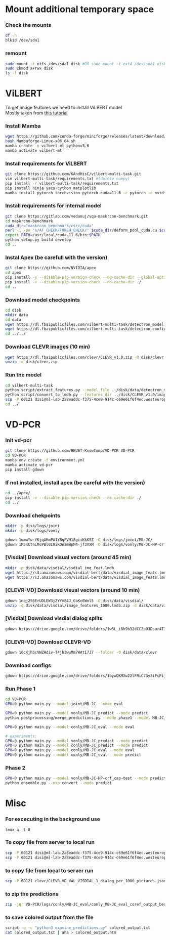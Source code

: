 # Mount additional temporary space
### Check the mounts
```bash
df -h
blkid /dev/sda1
```
### remount
```bash
sudo mount -t ntfs /dev/sda1 disk #OR sudo mount -t ext4 /dev/sda1 disk
sudo chmod a+rwx disk
ls -l disk
```

# ViLBERT
To get image features we need to install ViLBERT model  
Mostly taken from [this tutorial](https://naserian-elahe.medium.com/vilbert-a-model-for-learning-joint-representations-of-image-content-and-natural-language-47f56a313a79)
### Install Mamba
```bash
wget https://github.com/conda-forge/miniforge/releases/latest/download/Mambaforge-Linux-x86_64.sh
bash Mambaforge-Linux-x86_64.sh
mamba create -n vilbert-mt python=3.6
mamba activate vilbert-mt
```
### Install requirements for ViLBERT
```bash
git clone https://github.com/KAndHisC/vilbert-multi-task.git
vim vilbert-multi-task/requirements.txt #(delete numpy)
pip install -r vilbert-multi-task/requirements.txt
pip install ninja yacs cython matplotlib
mamba install pytorch torchvision pytorch-cuda=11.6 -c pytorch -c nvidia
```
### Install requirements for internal model
```bash
git clone https://gitlab.com/vedanuj/vqa-maskrcnn-benchmark.git
cd maskrcnn-benchmark
cuda_dir="maskrcnn_benchmark/csrc/cuda"
perl -i -pe 's/AT_CHECK/TORCH_CHECK/' $cuda_dir/deform_pool_cuda.cu $cuda_dir/deform_conv_cuda.cu
export PATH=/usr/local/cuda-11.6/bin:$PATH
python setup.py build develop
cd ..
```
### Instal Apex (be carefull with the version)
```bash
git clone https://github.com/NVIDIA/apex
cd apex
pip install -v --disable-pip-version-check --no-cache-dir --global-option="--cpp_ext" --global-option="--cuda_ext" ./
pip install -v --disable-pip-version-check --no-cache-dir ./
cd ..
```
### Download model checkpoints
```bash
cd disk
mkdir data
cd data
wget https://dl.fbaipublicfiles.com/vilbert-multi-task/detectron_model.pth
wget https://dl.fbaipublicfiles.com/vilbert-multi-task/detectron_config.yaml
cd ../../
```
### Download CLEVR images (10 min)
```bash
wget https://dl.fbaipublicfiles.com/clevr/CLEVR_v1.0.zip -O disk/clevr.zip
unzip -q disk/clevr.zip
```
### Run the model
```bash
cd vilbert-multi-task
python script/extract_features.py --model_file ../disk/data/detectron_model.pth --config_file ../disk/data/detectron_config.yaml --image_dir ../disk/CLEVR_v1.0/images/val --output_folder ../disk/CLEVR_v1.0/image_features
python script/convert_to_lmdb.py --features_dir ../disk/CLEVR_v1.0/image_features_1000 --lmdb_file ../disk/CLEVR_v1.0/image_features_1000.lmdb
scp -P 60121 disi@ml-lab-2a8eaddc-f375-4ce9-914c-c69e61f6f4ec.westeurope.cloudapp.azure.com:~/disk/CLEVR_v1.0/image_features_1000.lmdb/data.mdb /home/kuzya/Desktop/uni/GLP/clevr/image_features_1000.lmdb
cd ../
```

# VD-PCR
### Init vd-pcr
```bash
git clone https://github.com/HKUST-KnowComp/VD-PCR VD-PCR
cd VD-PCR
mamba env create -f environment.yml
mamba activate vd-pcr
pip install gdown
```

### If not installed, install apex (be careful with the version)
```bash
cd ../apex/
pip install -v --disable-pip-version-check --no-cache-dir ./
cd ../
```

### Download chekpoints
```bash
mkdir -p disk/logs/joint
mkdir -p disk/logs/vonly

gdown 1omwYw-YKjqAHmPA1YBqFVH18giiKkK5Z -O disk/logs/joint/MB-JC/
gdown 1M54CtnLMcPBl0I0iKOnamWpM4-jf3VXM -O disk/logs/vonly/MB-JC-HP-crf_cap-trainval/
```
### [Visdial] Download visual vectors (around 45 min) 
```bash
mkdir -p disk/data/visdial/visdial_img_feat.lmdb
wget https://s3.amazonaws.com/visdial-bert/data/visdial_image_feats.lmdb/data.mdb -O disk/data/visdial/visdial_img_feat.lmdb/data.mdb
wget https://s3.amazonaws.com/visdial-bert/data/visdial_image_feats.lmdb/lock.mdb -O disk/data/visdial/visdial_img_feat.lmdb/lock.mdb
```
### [CLEVR-VD] Download visual vectors (around 10 min)
```bash
gdown 1nqj2S6ErUDLEW3jZYYm84J_GaKcEWnl5 -O disk/data/visdial/
unzip -q disk/data/visdial/image_features_1000.lmdb.zip -d disk/data/visdial/
```
### [Visdial] Download visdial dialog splits
```bash
gdown https://drive.google.com/drive/folders/1w5L_i8h9h32dCCZpOJDsur4TIYLOtS8F -O disk/data/all --folder
```
### [CLEVR-VD] Download CLEVR-VD
```bash
gdown 1GcKjhbcVWZHdiv-T4jh3wuMm7WAtI7J7 --folder -O disk/data/clevr
```
### Download configs
```bash
gdown https://drive.google.com/drive/folders/1bywQKMXw22lFRiC7Gy3iFcPijSu1Qcrx -O VD-PCR/config --folder
```

### Run Phase 1
```bash
cd VD-PCR
GPU=0 python main.py --model joint/MB-JC --mode eval

GPU=0 python main.py --model vonly/MB-JC_predict --mode predict
python postprocessing/merge_predictions.py --mode phase1 --model MB-JC_predict

GPU=0 python main.py --model conly/MB-JC_eval --mode eval

# experiments:
GPU=0 python main.py --model vonly/MB-JC_predict --mode predict
GPU=0 python main.py --model conly/MB-JC_predict --mode predict
GPU=0 python main.py --model conly/MB-JC_eval --mode eval
GPU=0 python main.py --model conly/MB-JC_eval --mode predict
```
### Phase 2
```bash
GPU=0 python main.py --model vonly/MB-JC-HP-crf_cap-test --mode predict
python ensemble.py --exp convert --mode predict
```
# Misc
### For excecuting in the background use
```tmux a -t 0```

### To copy file from server to local run
```bash
scp -P 60121 disi@ml-lab-2a8eaddc-f375-4ce9-914c-c69e61f6f4ec.westeurope.cloudapp.azure.com:~/VD-PCR/logs/conly/MB-JC_eval/coref_output/conly_MB-JC_eval_coref_output.zip /home/kuzya/Desktop/uni/GLP/VD_PCR_predictions/clevr
scp -P 60121 disi@ml-lab-2a8eaddc-f375-4ce9-914c-c69e61f6f4ec.westeurope.cloudapp.azure.com:~/2801session.txt /home/kuzya/Desktop/uni/GLP/
```

### to copy file from local to server run
```bash
scp -P 60121 clevr/CLEVR_VD_VAL_VISDIAL_1_dialog_per_1000_pictures.json disi@ml-lab-2a8eaddc-f375-4ce9-914c-c69e61f6f4ec.westeurope.cloudapp.azure.com:~/disk/datasets/clevr
```

### to zip the predictions
```bash
zip -jqr VD-PCR/logs/conly/MB-JC_eval/conly_MB-JC_eval_coref_output_best.zip VD-PCR/logs/conly/MB-JC_eval/coref_output_best/test
```

### to save colored output from the file
```bash
script -q -c "python3 examine_predictions.py" colored_output.txt
cat colored_output.txt | aha > colored_output.htm
```